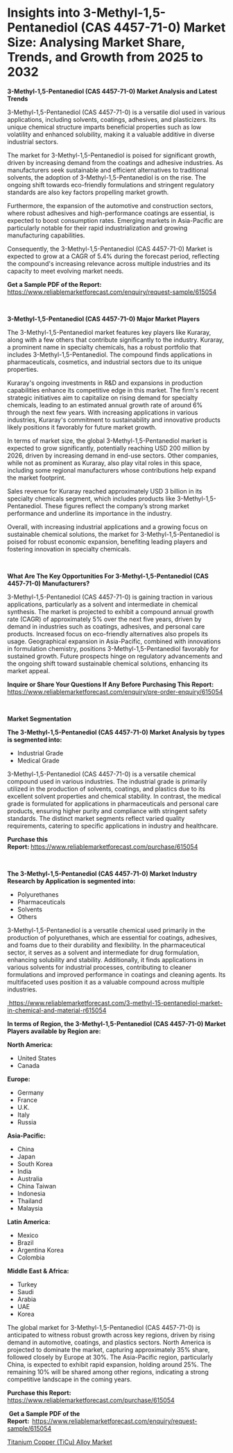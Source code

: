 <p><h1>Insights into 3-Methyl-1,5-Pentanediol (CAS 4457-71-0) Market Size: Analysing Market Share, Trends, and Growth from 2025 to 2032</h1></p><p><strong>3-Methyl-1,5-Pentanediol (CAS 4457-71-0) Market Analysis and Latest Trends</strong></p>
<p><p>3-Methyl-1,5-Pentanediol (CAS 4457-71-0) is a versatile diol used in various applications, including solvents, coatings, adhesives, and plasticizers. Its unique chemical structure imparts beneficial properties such as low volatility and enhanced solubility, making it a valuable additive in diverse industrial sectors.</p><p>The market for 3-Methyl-1,5-Pentanediol is poised for significant growth, driven by increasing demand from the coatings and adhesive industries. As manufacturers seek sustainable and efficient alternatives to traditional solvents, the adoption of 3-Methyl-1,5-Pentanediol is on the rise. The ongoing shift towards eco-friendly formulations and stringent regulatory standards are also key factors propelling market growth. </p><p>Furthermore, the expansion of the automotive and construction sectors, where robust adhesives and high-performance coatings are essential, is expected to boost consumption rates. Emerging markets in Asia-Pacific are particularly notable for their rapid industrialization and growing manufacturing capabilities. </p><p>Consequently, the 3-Methyl-1,5-Pentanediol (CAS 4457-71-0) Market is expected to grow at a CAGR of 5.4% during the forecast period, reflecting the compound's increasing relevance across multiple industries and its capacity to meet evolving market needs.</p></p>
<p><strong>Get a Sample PDF of the Report:&nbsp;</strong> <a href="https://www.reliablemarketforecast.com/enquiry/request-sample/615054?utm_campaign=1167&utm_medium=2&utm_source=Github&utm_content=ia&utm_term=03022025&utm_id=3-methyl-15-pentanediol-cas-4457-71-0">https://www.reliablemarketforecast.com/enquiry/request-sample/615054</a></p>
<p>&nbsp;</p>
<p><strong>3-Methyl-1,5-Pentanediol (CAS 4457-71-0) Major Market Players</strong></p>
<p><p>The 3-Methyl-1,5-Pentanediol market features key players like Kuraray, along with a few others that contribute significantly to the industry. Kuraray, a prominent name in specialty chemicals, has a robust portfolio that includes 3-Methyl-1,5-Pentanediol. The compound finds applications in pharmaceuticals, cosmetics, and industrial sectors due to its unique properties.</p><p>Kuraray's ongoing investments in R&D and expansions in production capabilities enhance its competitive edge in this market. The firm's recent strategic initiatives aim to capitalize on rising demand for specialty chemicals, leading to an estimated annual growth rate of around 6% through the next few years. With increasing applications in various industries, Kuraray's commitment to sustainability and innovative products likely positions it favorably for future market growth.</p><p>In terms of market size, the global 3-Methyl-1,5-Pentanediol market is expected to grow significantly, potentially reaching USD 200 million by 2026, driven by increasing demand in end-use sectors. Other companies, while not as prominent as Kuraray, also play vital roles in this space, including some regional manufacturers whose contributions help expand the market footprint.</p><p>Sales revenue for Kuraray reached approximately USD 3 billion in its specialty chemicals segment, which includes products like 3-Methyl-1,5-Pentanediol. These figures reflect the company’s strong market performance and underline its importance in the industry.</p><p>Overall, with increasing industrial applications and a growing focus on sustainable chemical solutions, the market for 3-Methyl-1,5-Pentanediol is poised for robust economic expansion, benefiting leading players and fostering innovation in specialty chemicals.</p></p>
<p>&nbsp;</p>
<p><strong>What Are The Key Opportunities For 3-Methyl-1,5-Pentanediol (CAS 4457-71-0) Manufacturers?</strong></p>
<p><p>3-Methyl-1,5-Pentanediol (CAS 4457-71-0) is gaining traction in various applications, particularly as a solvent and intermediate in chemical synthesis. The market is projected to exhibit a compound annual growth rate (CAGR) of approximately 5% over the next five years, driven by demand in industries such as coatings, adhesives, and personal care products. Increased focus on eco-friendly alternatives also propels its usage. Geographical expansion in Asia-Pacific, combined with innovations in formulation chemistry, positions 3-Methyl-1,5-Pentanediol favorably for sustained growth. Future prospects hinge on regulatory advancements and the ongoing shift toward sustainable chemical solutions, enhancing its market appeal.</p></p>
<p><strong>Inquire or Share Your Questions If Any Before Purchasing This Report:</strong> <a href="https://www.reliablemarketforecast.com/enquiry/pre-order-enquiry/615054?utm_campaign=1167&utm_medium=2&utm_source=Github&utm_content=ia&utm_term=03022025&utm_id=3-methyl-15-pentanediol-cas-4457-71-0">https://www.reliablemarketforecast.com/enquiry/pre-order-enquiry/615054</a></p>
<p>&nbsp;</p>
<p><strong>Market Segmentation</strong></p>
<p><strong>The 3-Methyl-1,5-Pentanediol (CAS 4457-71-0) Market Analysis by types is segmented into:</strong></p>
<p><ul><li>Industrial Grade</li><li>Medical Grade</li></ul></p>
<p><p>3-Methyl-1,5-Pentanediol (CAS 4457-71-0) is a versatile chemical compound used in various industries. The industrial grade is primarily utilized in the production of solvents, coatings, and plastics due to its excellent solvent properties and chemical stability. In contrast, the medical grade is formulated for applications in pharmaceuticals and personal care products, ensuring higher purity and compliance with stringent safety standards. The distinct market segments reflect varied quality requirements, catering to specific applications in industry and healthcare.</p></p>
<p><strong>Purchase this Report:&nbsp;</strong><a href="https://www.reliablemarketforecast.com/purchase/615054?utm_campaign=1167&utm_medium=2&utm_source=Github&utm_content=ia&utm_term=03022025&utm_id=3-methyl-15-pentanediol-cas-4457-71-0">https://www.reliablemarketforecast.com/purchase/615054</a></p>
<p>&nbsp;</p>
<p><strong>The 3-Methyl-1,5-Pentanediol (CAS 4457-71-0) Market Industry Research by Application is segmented into:</strong></p>
<p><ul><li>Polyurethanes</li><li>Pharmaceuticals</li><li>Solvents</li><li>Others</li></ul></p>
<p><p>3-Methyl-1,5-Pentanediol is a versatile chemical used primarily in the production of polyurethanes, which are essential for coatings, adhesives, and foams due to their durability and flexibility. In the pharmaceutical sector, it serves as a solvent and intermediate for drug formulation, enhancing solubility and stability. Additionally, it finds applications in various solvents for industrial processes, contributing to cleaner formulations and improved performance in coatings and cleaning agents. Its multifaceted uses position it as a valuable compound across multiple industries.</p></p>
<p><a href="https://www.reliablemarketforecast.com/3-methyl-15-pentanediol-market-in-chemical-and-material-r615054?utm_campaign=1167&utm_medium=2&utm_source=Github&utm_content=ia&utm_term=03022025&utm_id=3-methyl-15-pentanediol-cas-4457-71-0">&nbsp;https://www.reliablemarketforecast.com/3-methyl-15-pentanediol-market-in-chemical-and-material-r615054</a></p>
<p><strong>In terms of Region, the 3-Methyl-1,5-Pentanediol (CAS 4457-71-0) Market Players available by Region are:</strong></p>
<p>
    <p> <strong> North America: </strong>
        <ul>
            <li>United States</li>
            <li>Canada</li>
        </ul>
        </p> 
    <p> <strong> Europe: </strong>
        <ul>
            <li>Germany</li>
            <li>France</li>
            <li>U.K.</li>
            <li>Italy</li>
            <li>Russia</li>
        </ul>
        </p> 
    <p> <strong> Asia-Pacific: </strong>
        <ul>
            <li>China</li>
            <li>Japan</li>
            <li>South Korea</li>
            <li>India</li>
            <li>Australia</li>
            <li>China Taiwan</li>
            <li>Indonesia</li>
            <li>Thailand</li>
            <li>Malaysia</li>
        </ul>
        </p> 
    <p> <strong> Latin America: </strong>
        <ul>
            <li>Mexico</li>
            <li>Brazil</li>
            <li>Argentina Korea</li>
            <li>Colombia</li>
        </ul>
        </p> 
    <p> <strong> Middle East & Africa: </strong>
        <ul>
            <li>Turkey</li>
            <li>Saudi</li>
            <li>Arabia</li>
            <li>UAE</li>
            <li>Korea</li>
        </ul>
    </p>
    </p>
<p><p>The global market for 3-Methyl-1,5-Pentanediol (CAS 4457-71-0) is anticipated to witness robust growth across key regions, driven by rising demand in automotive, coatings, and plastics sectors. North America is projected to dominate the market, capturing approximately 35% share, followed closely by Europe at 30%. The Asia-Pacific region, particularly China, is expected to exhibit rapid expansion, holding around 25%. The remaining 10% will be shared among other regions, indicating a strong competitive landscape in the coming years.</p></p>
<p><strong>Purchase this Report: </strong><a href="https://www.reliablemarketforecast.com/purchase/615054?utm_campaign=1167&utm_medium=2&utm_source=Github&utm_content=ia&utm_term=03022025&utm_id=3-methyl-15-pentanediol-cas-4457-71-0">https://www.reliablemarketforecast.com/purchase/615054</a></p>
<p>&nbsp;<strong>Get a Sample PDF of the Report:&nbsp;&nbsp;</strong><a href="https://www.reliablemarketforecast.com/enquiry/request-sample/615054?utm_campaign=1167&utm_medium=2&utm_source=Github&utm_content=ia&utm_term=03022025&utm_id=3-methyl-15-pentanediol-cas-4457-71-0">https://www.reliablemarketforecast.com/enquiry/request-sample/615054</a></p>
<p><strong></strong></p>
<p><p><a href="https://github.com/mabutironaldo/Market-Research-Report-List-7/blob/main/titanium-copper-ticu-alloy-market.md?utm_campaign=1167&utm_medium=2&utm_source=Github&utm_content=ia&utm_term=03022025&utm_id=3-methyl-15-pentanediol-cas-4457-71-0">Titanium Copper (TiCu) Alloy Market</a></p></p>